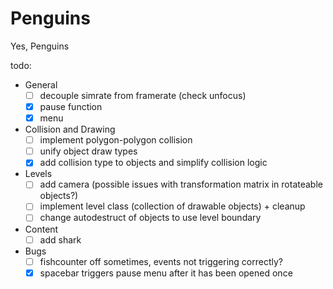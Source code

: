 # Penguins

Yes, Penguins

todo:
- General
  - [ ] decouple simrate from framerate (check unfocus)
  - [x] pause function
  - [x] menu
- Collision and Drawing
  - [ ] implement polygon-polygon collision
  - [ ] unify object draw types
  - [x] add collision type to objects and simplify collision logic
- Levels
  - [ ] add camera (possible issues with transformation matrix in rotateable objects?)
  - [ ] implement level class (collection of drawable objects) + cleanup
  - [ ] change autodestruct of objects to use level boundary
- Content
  - [ ] add shark
- Bugs
  - [ ] fishcounter off sometimes, events not triggering correctly?
  - [x] spacebar triggers pause menu after it has been opened once
